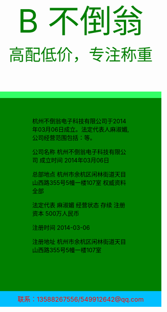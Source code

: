 <!DOCTYPE html>
<html>
<head>
<title>不倒翁电子科技有限公司</title>
<style>
body {
margin: 0px;
padding: 0px;
border: 0px;
color: white;
}
a {
color: white;
}
.banner {
background-size: cover;
width: 100%;
height: 300px;
text-align: center;
font-size: 100px;
color: green;
padding-top: 120px;
}
.menu {
background-color: #33FF66;
padding: 10px;
text-align: center;
font-size: 24px;
}
.content {
padding-top: 40px;
padding-bottom: 20px;
padding-left: 20%;
padding-right: 20%;
font-size: 18px;
background-color: green;
color: black;
}
.button {
background-color: #32CD32;
color: white;
padding: 15px;
}
.footer {
background-color: #00BFFF;
padding: 10px;
text-align: center;
font-size: 20px;
color: #FF0000;
}
</style>
</head>
<body>
<div class = "banner">
  B
不倒翁<br/>
<div style = "font-size: 50px;">高配低价，专注称重</div>
</div>
<div class = "menu">

</a>
</div>
<div class = "content">
<p>杭州不倒翁电子科技有限公司于2014年03月06日成立。法定代表人麻淑媚,公司经营范围包括：等。


公司名称
杭州不倒翁电子科技有限公司
成立时间
2014年03月06日

总部地点
杭州市余杭区闲林街道天目山西路355号5幢一楼107室
权威资料全部

法定代表
麻淑媚
经营状态
存续
注册资本
500万人民币

注册时间
2014-03-06

注册地址
杭州市余杭区闲林街道天目山西路355号5幢一楼107室
</p>
<p style = "padding-top: 60px; text-align: center;">

</p>
</div>
<div class = "footer">
联系：13588267556/549912642@qq.com
</div>
</body>
</html>
